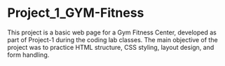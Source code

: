 # Project_1_GYM-Fitness
 This project is a basic web page for a Gym Fitness Center, developed as part of Project-1 during the coding lab classes. The main objective of the project was to practice HTML structure, CSS styling, layout design, and form handling.
